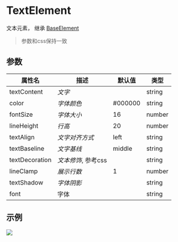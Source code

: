 # TextElement

文本元素， 继承 [BaseElement](base.md)

> 参数和css保持一致



## 参数

| 属性名         | 描述                | 默认值  | 类型   |
| -------------- | ------------------- | ------- | ------ |
| textContent    | *文字*              |         | string |
| color          | *字体颜色*          | #000000 | string |
| fontSize       | *字体大小*          | 16      | number |
| lineHeight     | *行高*              | 20      | number |
| textAlign      | *文字对齐方式*      | left    | string |
| textBaseline   | *文字基线*          | middle  | string |
| textDecoration | *文本修饰*, 参考css |         | string |
| lineClamp      | *展示行数*          | 1       | number |
| textShadow     | *字体阴影*          |         | string |
| font           | 字体                |         | string |


## 示例

![](https://user-images.githubusercontent.com/4362412/57204581-5379ce00-6feb-11e9-8b80-647631b263d0.png)
